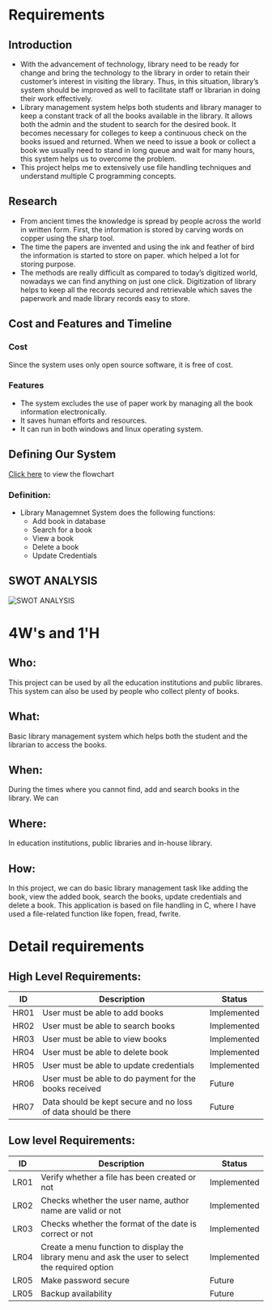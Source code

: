 # Requirements

## Introduction

* With the advancement of technology, library need to be ready for change and bring the technology to the library in order to retain their customer’s interest in visiting the library. Thus, in this situation, library’s system should be improved as well to facilitate staff or librarian in doing their work effectively.
* Library management system helps both students and library manager to keep a constant track of all the books available in the library. It allows both the admin and the student to search for the desired book. It becomes necessary for colleges to keep a continuous check on the books issued and returned. When we need to issue a book or collect a book we usually need to stand in long queue and wait for many hours, this system helps us to overcome the problem.
* This project helps me to extensively use file handling techniques and understand multiple C programming concepts.

## Research

* From ancient times the knowledge is spread by people
across the world in written form. First, the information is stored by carving words on copper using the sharp tool.
* The time the papers are invented and using the ink and feather of bird the information is started to store on paper.
which helped a lot for storing purpose.
* The methods are really difficult as compared to today’s digitized world, nowadays we can find anything on just one click. Digitization of library helps to keep all the records secured and retrievable which saves the paperwork and made library records easy to store. 

## Cost and Features and Timeline

### Cost

Since the system uses only open source software, it is free of cost.

### Features

* The system excludes the use of paper work by managing all the book information electronically.
* It saves human efforts and resources.
* It can run in both windows and linux operating system.

## Defining Our System

[Click here](https://github.com/Veerapaneni-Deepika/StepIn_program/blob/main/1_Requirements/Define_System_pic.png ) to view the flowchart

### Definition:
* Library Managemnet System does the following functions:
    + Add book in database
    + Search for a book
    + View a book
    + Delete a book
    + Update Credentials

## SWOT ANALYSIS
![SWOT ANALYSIS](https://github.com/Veerapaneni-Deepika/StepIn_program/blob/main/1_Requirements/SWOT%20Analysis.png)

# 4W&#39;s and 1&#39;H

## Who:

This project can be used by all the education institutions and public librares. This system can also be used by people who collect plenty of books.

## What:

Basic library management system which helps both the student and the librarian to access the books.

## When:

During the times where you cannot find, add and search books in the library. We can 

## Where:

In education institutions, public libraries and in-house library.

## How:

In this project, we can do basic library management task like adding the book, view the added book, search the books, update credentials and delete a book. This application is based on file handling in C, where I have used a file-related function like fopen, fread, fwrite.

# Detail requirements
## High Level Requirements:

| ID | Description | Status |
| --- | --- | --- |
| HR01 | User must be able to add books | Implemented |
| HR02 | User must be able to search books | Implemented |
| HR03 | User must be able to view books | Implemented |
| HR04 | User must be able to delete book | Implemented |
| HR05 | User must be able to update credentials | Implemented |
| HR06 | User must be able to do payment for the books received| Future |
| HR07 | Data should be kept secure and no loss of data should be there| Future |

##  Low level Requirements:

| ID | Description | Status |
| --- | --- | --- |
| LR01 | Verify whether a file has been created or not |Implemented |
| LR02 | Checks whether the user name, author name are valid or not | Implemented |
| LR03 | Checks whether the format of the date is correct or not | Implemented |
| LR04 | Create a menu function to display the library menu and ask the user to select the required option | Implemented |
| LR05 | Make password secure | Future |
| LR05 | Backup availability | Future |

